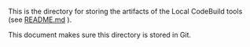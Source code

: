 This is the directory for storing the artifacts of the Local CodeBuild tools (see [README.md](../README.md) ).

This document makes sure this directory is stored in Git.
